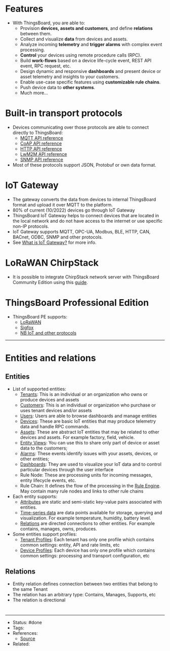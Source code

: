 # Features
- With ThingsBoard, you are able to:
	- Provision **devices, assets and customers**, and define **relations** between them.
	- Collect and visualize **data** from devices and assets.
	- Analyze incoming **telemetry** and **trigger alarms** with complex event processing.
	- **Control** your devices using remote procedure calls (RPC).
	- Build **work-flows** based on a device life-cycle event, REST API event, RPC request, etc.
	- Design dynamic and responsive **dashboards** and present device or asset telemetry and insights to your customers.
	- Enable use-case specific features using **customizable rule chains**.
	- Push device data to **other systems**.
	- Much more…

# Built-in transport protocols
- Devices communicating over those protocols are able to connect directly to ThingsBoard:
	- [MQTT API reference](https://thingsboard.io/docs/reference/mqtt-api)
	- [CoAP API reference](https://thingsboard.io/docs/reference/coap-api)
	- [HTTP API reference](https://thingsboard.io/docs/reference/http-api)
	- [LwM2M API reference](https://thingsboard.io/docs/reference/lwm2m-api)
	- [SNMP API reference](https://thingsboard.io/docs/reference/snmp-api)
- Most of these protocols support JSON, Protobuf or own data format.

# IoT Gateway
- The gateway converts the data from devices to internal ThingsBoard format and upload it over MQTT to the platform.
- 80% of current (10/2022) devices go through IoT Gateway
- ThingsBoard IoT Gateway helps to connect devices that are located in the local network and do not have access to the internet or use specific non-IP protocols.
- IoT Gateway supports MQTT, OPC-UA, Modbus, BLE, HTTP, CAN, BACnet, ODBC, SNMP and other protocols.
- See [What is IoT Gateway?](https://thingsboard.io/docs/iot-gateway/what-is-iot-gateway/) for more info.

# LoRaWAN ChirpStack
- It is possible to integrate ChirpStack network server with ThingsBoard Community Edition using this [guide](https://www.chirpstack.io/application-server/integrations/thingsboard/).

# ThingsBoard Professional Edition
- ThingsBoard PE supports:
	- [LoRaWAN](https://thingsboard.io/docs/user-guide/integrations/)
	- [Sigfox](https://thingsboard.io/docs/user-guide/integrations/sigfox/)
	- [NB IoT and other protocols](https://thingsboard.io/docs/user-guide/integrations/)

---

# Entities and relations

## Entities
- List of supported entities:
	- [Tenants](https://thingsboard.io/docs/user-guide/ui/tenants/): This is an individual or an organization who owns or produce devices and assets
	- [Customers](https://thingsboard.io/docs/user-guide/ui/customers/): This is an individual or organization who purchase or uses tenant devices and/or assets
	- [Users](https://thingsboard.io/docs/user-guide/ui/users/): Users are able to browse dashboards and manage entities
	- [Devices](https://thingsboard.io/docs/user-guide/ui/devices/): These are basic IoT entities that may produce telemetry data and handle RPC commands.
	- [Assets](https://thingsboard.io/docs/user-guide/ui/assets/): These are abstract IoT entities that may be related to other devices and assets. For example factory, field, vehicle.
	- [Entity Views](https://thingsboard.io/docs/user-guide/entity-views/): You can use this to share only part of device or asset data to the customers;
	- [Alarms](https://thingsboard.io/docs/user-guide/alarms/): These events identify issues with your assets, devices, or other entities;
	- [Dashboards](https://thingsboard.io/docs/user-guide/dashboards/): They are used to visualize your IoT data and to control particular devices through the user interface
	- Rule Node: These are processing units for incoming messages, entity lifecycle events, etc.
	- Rule Chain: It defines the flow of the processing in the [Rule Engine](https://thingsboard.io/docs/user-guide/rule-engine-2-0/re-getting-started/). May contain many rule nodes and links to other rule chains
- Each entity supports:
	- [Attributes](https://thingsboard.io/docs/user-guide/attributes/) are static and semi-static key-value pairs associated with entities.
	- [Time-series data](https://thingsboard.io/docs/user-guide/telemetry/) are data points available for storage, querying and visualization. For example temperature, humidity, battery level.
	- [Relations](https://thingsboard.io/docs/user-guide/entities-and-relations/#relations) are directed connections to other entities. For example contains, manages, owns, produces.
- Some entities support profiles:
	- [Tenant Profiles](https://thingsboard.io/docs/user-guide/tenant-profiles/): Each tenant has only one profile which contains common settings: entity, API and rate limits, etc
	- [Device Profiles](https://thingsboard.io/docs/user-guide/device-profiles/): Each device has only one profile which contains common settings: processing and transport configuration, etc

## Relations
- Entity relation defines connection between two entities that belong to the same Tenant
- The relation has an arbitrary type: Contains, Manages, Supports, etc
- The relation is directional

#
---
- Status: #done
- Tags:
- References:
	- [Source](https://thingsboard.io/docs/)
- Related:
